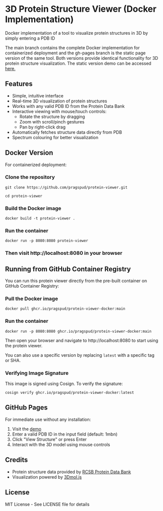 # 3D Protein Structure Viewer (Docker Implementation)
Docker implementation of a tool to visualize protein structures in 3D by simply entering a PDB ID

The main branch contains the complete Docker implementation for containerized deployment and the gh-pages branch is the static page version of the same tool. Both versions provide identical functionality for 3D protein structure visualization. The static version demo can be accessed [here.](https://pragspud.github.io/protein-viewer-docker/)

## Features

- Simple, intuitive interface
- Real-time 3D visualization of protein structures
- Works with any valid PDB ID from the Protein Data Bank
- Interactive viewing with mouse/touch controls:
  - Rotate the structure by dragging
  - Zoom with scroll/pinch gestures
  - Pan by right-click drag
- Automatically fetches structure data directly from PDB
- Spectrum colouring for better visualization

## Docker Version

For containerized deployment:

### Clone the repository
`git clone https://github.com/pragspud/protein-viewer.git` 

`cd protein-viewer`

### Build the Docker image
`docker build -t protein-viewer .`

### Run the container
`docker run -p 8080:8080 protein-viewer`

### Then visit http://localhost:8080 in your browser

## Running from GitHub Container Registry

You can run this protein viewer directly from the pre-built container on GitHub Container Registry:

### Pull the Docker image
`docker pull ghcr.io/pragspud/protein-viewer-docker:main`

### Run the container
`docker run -p 8080:8080 ghcr.io/pragspud/protein-viewer-docker:main`

Then open your browser and navigate to http://localhost:8080 to start using the protein viewer.

You can also use a specific version by replacing `latest` with a specific tag or SHA.

### Verifying Image Signature

This image is signed using Cosign. To verify the signature:

`cosign verify ghcr.io/pragspud/protein-viewer-docker:latest`


## GitHub Pages

For immediate use without any installation:

1. Visit the [demo](https://pragspud.github.io/protein-viewer-docker/)
2. Enter a valid PDB ID in the input field (default: 1mbn)
3. Click "View Structure" or press Enter
4. Interact with the 3D model using mouse controls

## Credits

- Protein structure data provided by [RCSB Protein Data Bank](https://www.rcsb.org/)
- Visualization powered by [3Dmol.js](https://3dmol.csb.pitt.edu/)

## License

MIT License - See LICENSE file for details
